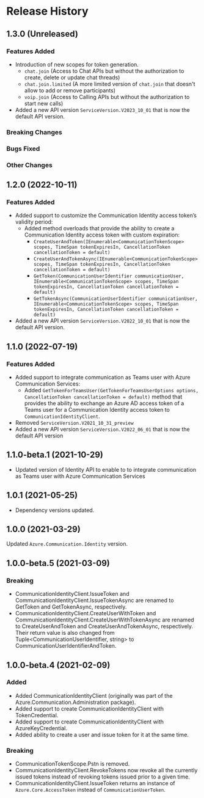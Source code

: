 # Release History

## 1.3.0 (Unreleased)

### Features Added
- Introduction of new scopes for token generation.
    - `chat.join` (Access to Chat APIs but without the authorization to create, delete or update chat threads)
    - `chat.join.limited` (A more limited version of `chat.join` that doesn't allow to add or remove participants)
    - `voip.join` (Access to Calling APIs but without the authorization to start new calls)
- Added a new API version `ServiceVersion.V2023_10_01` that is now the default API version.

### Breaking Changes

### Bugs Fixed

### Other Changes

## 1.2.0 (2022-10-11)

### Features Added
- Added support to customize the Communication Identity access token’s validity period:
    - Added method overloads that provide the ability to create a Communication Identity access token with custom expiration:
        - `CreateUserAndToken(IEnumerable<CommunicationTokenScope> scopes, TimeSpan tokenExpiresIn, CancellationToken cancellationToken = default)`
        - `CreateUserAndTokenAsync(IEnumerable<CommunicationTokenScope> scopes, TimeSpan tokenExpiresIn, CancellationToken cancellationToken = default)`
        - `GetToken(CommunicationUserIdentifier communicationUser, IEnumerable<CommunicationTokenScope> scopes, TimeSpan tokenExpiresIn, CancellationToken cancellationToken = default)`
        - `GetTokenAsync(CommunicationUserIdentifier communicationUser, IEnumerable<CommunicationTokenScope> scopes, TimeSpan tokenExpiresIn, CancellationToken cancellationToken = default)`
- Added a new API version `ServiceVersion.V2022_10_01` that is now the default API version.

## 1.1.0 (2022-07-19)

### Features Added
- Added support to integrate communication as Teams user with Azure Communication Services:
    - Added `GetTokenForTeamsUser(GetTokenForTeamsUserOptions options, CancellationToken cancellationToken = default)` method that provides the ability to exchange an Azure AD access token of a Teams user for a Communication Identity access token to `CommunicationIdentityClient`.
- Removed `ServiceVersion.V2021_10_31_preview`
- Added a new API version `ServiceVersion.V2022_06_01` that is now the default API version

## 1.1.0-beta.1 (2021-10-29)
- Updated version of Identity API to enable to to integrate communication as Teams user with Azure Communication Services

## 1.0.1 (2021-05-25)
- Dependency versions updated.

## 1.0.0 (2021-03-29)
Updated `Azure.Communication.Identity` version.


## 1.0.0-beta.5 (2021-03-09)
### Breaking
- CommunicationIdentityClient.IssueToken and CommunicationIdentityClient.IssueTokenAsync are renamed to GetToken and GetTokenAsync, respectively.
- CommunicationIdentityClient.CreateUserWithToken and CommunicationIdentityClient.CreateUserWithTokenAsync are renamed to CreateUserAndToken and CreateUserAndTokenAsync, respectively. Their return value is also changed from Tuple<CommunicationUserIdentifier, string> to CommunicationUserIdentifierAndToken.

## 1.0.0-beta.4 (2021-02-09)

### Added
- Added CommunicationIdentityClient (originally was part of the Azure.Communication.Administration package).
- Added support to create CommunicationIdentityClient with TokenCredential.
- Added support to create CommunicationIdentityClient with AzureKeyCredential.
- Added ability to create a user and issue token for it at the same time.

### Breaking
- CommunicationTokenScope.Pstn is removed.
- CommunicationIdentityClient.RevokeTokens now revoke all the currently issued tokens instead of revoking tokens issued prior to a given time.
- CommunicationIdentityClient.IssueToken returns an instance of `Azure.Core.AccessToken` instead of `CommunicationUserToken`.

<!-- LINKS -->
[read_me]: https://github.com/Azure/azure-sdk-for-net/blob/main/sdk/communication/Azure.Communication.Identity/README.md
[documentation]: https://docs.microsoft.com/azure/communication-services/quickstarts/access-tokens?pivots=programming-language-csharp
